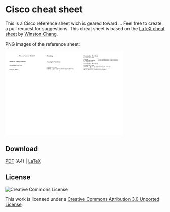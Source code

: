 # Cisco cheat sheet

This is a Cisco reference sheet wich is geared toward ... Feel free to create a pull request for suggestions. This cheat sheet is based on the [LaTeX cheat sheet](http://wch.github.io/latexsheet/) by [Winston Chang](https://github.com/wch).

PNG images of the reference sheet:

![](cheatsheet-thumb-0.png)

## Download

[PDF](https://github.com/roaldnefs/cisco-cheatsheet/blob/master/cheatsheet.pdf) (A4) | [LaTeX](https://github.com/roaldnefs/cisco-cheatsheet/blob/master/cheatsheet.tex)

## License

![Creative Commons License](https://i.creativecommons.org/l/by/3.0/88x31.png)

This work is licensed under a [Creative Commons Attribution 3.0 Unported License](ttp://creativecommons.org/licenses/by/3.0/).
